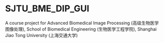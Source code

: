 # SJTU_BME_DIP_GUI
A course project for Advanced Biomedical Image Processing (高级生物医学图像处理), School of Biomedical Engineering (生物医学工程学院), Shanghai Jiao Tong University (上海交通大学)
